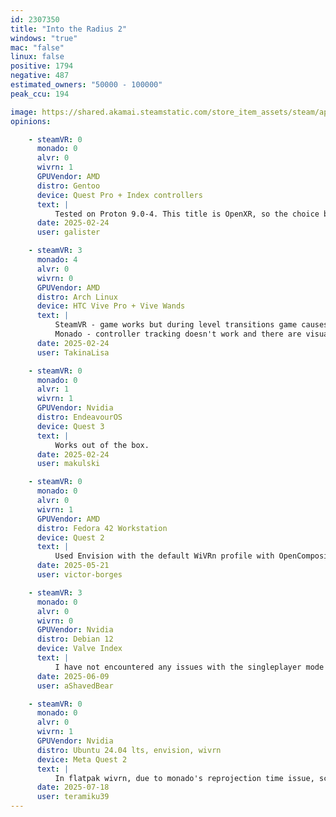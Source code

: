 ```yaml
---
id: 2307350
title: "Into the Radius 2"
windows: "true"
mac: "false"
linux: false
positive: 1794
negative: 487
estimated_owners: "50000 - 100000"
peak_ccu: 194

image: https://shared.akamai.steamstatic.com/store_item_assets/steam/apps/2307350/header_alt_assets_1.jpg?t=1732803372
opinions:

    - steamVR: 0
      monado: 0
      alvr: 0
      wivrn: 1
      GPUVendor: AMD
      distro: Gentoo
      device: Quest Pro + Index controllers
      text: |
          Tested on Proton 9.0-4. This title is OpenXR, so the choice between OpenComposite or XRizer won't matter. However, either must be installed for VR to be detected.
      date: 2025-02-24
      user: galister

    - steamVR: 3
      monado: 4
      alvr: 0
      wivrn: 0
      GPUVendor: AMD
      distro: Arch Linux
      device: HTC Vive Pro + Vive Wands
      text: |
          SteamVR - game works but during level transitions game causes my GPU to crash, forcing me to either restart SteamVR or entire PC.
          Monado - controller tracking doesn't work and there are visual artifacts in the menu.
      date: 2025-02-24
      user: TakinaLisa

    - steamVR: 0
      monado: 0
      alvr: 1
      wivrn: 1
      GPUVendor: Nvidia
      distro: EndeavourOS
      device: Quest 3
      text: |
          Works out of the box.
      date: 2025-02-24
      user: makulski

    - steamVR: 0
      monado: 0
      alvr: 0
      wivrn: 1
      GPUVendor: AMD
      distro: Fedora 42 Workstation
      device: Quest 2
      text: |
          Used Envision with the default WiVRn profile with OpenComposite, no issues. Using Proton GE 10-1.
      date: 2025-05-21
      user: victor-borges

    - steamVR: 3
      monado: 0
      alvr: 0
      wivrn: 0
      GPUVendor: Nvidia
      distro: Debian 12
      device: Valve Index
      text: |
          I have not encountered any issues with the singleplayer mode (note that I have not played much of it), however I have encountered frequent crashing within the multiplayer. From my research into a resolution, I got the impression that it is a general issue not as a result of Proton/Linux. Saying this, the game is enjoyable enough to work around the crashing, as of writing this Into the Radius 2 is still in very early access and such problems are to be expected -- especially from a studio who has, to my knowledge, not worked with multiplayer in the past.
      date: 2025-06-09
      user: aShavedBear

    - steamVR: 0
      monado: 0
      alvr: 0
      wivrn: 1
      GPUVendor: Nvidia
      distro: Ubuntu 24.04 lts, envision, wivrn
      device: Meta Quest 2
      text: |
          In flatpak wivrn, due to monado's reprojection time issue, screen shaking issue occurs, so I recommend using envision or build WiVRn standalone. In uvuntu 24.04 lts, I confirmed that it works well on GE-Proton-9-22 and 27.
      date: 2025-07-18
      user: teramiku39
---
```

